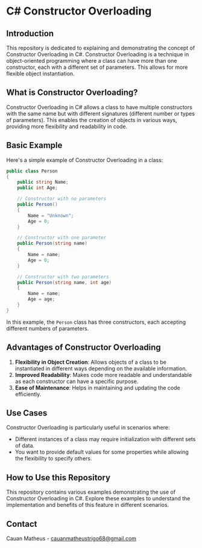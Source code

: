 # C# Constructor Overloading

## Introduction

This repository is dedicated to explaining and demonstrating the concept of Constructor Overloading in C#. Constructor Overloading is a technique in object-oriented programming where a class can have more than one constructor, each with a different set of parameters. This allows for more flexible object instantiation.

## What is Constructor Overloading?

Constructor Overloading in C# allows a class to have multiple constructors with the same name but with different signatures (different number or types of parameters). This enables the creation of objects in various ways, providing more flexibility and readability in code.

## Basic Example

Here's a simple example of Constructor Overloading in a class:

```csharp
public class Person
{
    public string Name;
    public int Age;

    // Constructor with no parameters
    public Person()
    {
        Name = "Unknown";
        Age = 0;
    }

    // Constructor with one parameter
    public Person(string name)
    {
        Name = name;
        Age = 0;
    }

    // Constructor with two parameters
    public Person(string name, int age)
    {
        Name = name;
        Age = age;
    }
}
```

In this example, the `Person` class has three constructors, each accepting different numbers of parameters.

## Advantages of Constructor Overloading

1. **Flexibility in Object Creation**: Allows objects of a class to be instantiated in different ways depending on the available information.
2. **Improved Readability**: Makes code more readable and understandable as each constructor can have a specific purpose.
3. **Ease of Maintenance**: Helps in maintaining and updating the code efficiently.

## Use Cases

Constructor Overloading is particularly useful in scenarios where:

- Different instances of a class may require initialization with different sets of data.
- You want to provide default values for some properties while allowing the flexibility to specify others.

## How to Use this Repository

This repository contains various examples demonstrating the use of Constructor Overloading in C#. Explore these examples to understand the implementation and benefits of this feature in different scenarios.

## Contact

Cauan Matheus - [cauanmatheustrigo68@gmail.com](mailto:cauanmatheustrigo68@gmail.com)

